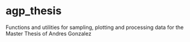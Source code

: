 # agp_thesis
Functions and utilities for sampling, plotting and processing data for the Master Thesis of Andres Gonzalez
